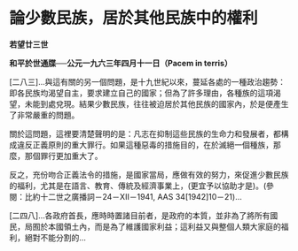 # 論少數民族，居於其他民族中的權利


**若望廿三世**

**和平於世通牒──公元一九六三年四月十一日（Pacem in terris）**





[二八三]…與這有關的另一個問題，是十九世紀以來，蔓延各處的一種政治趨勢：即各民族均渴望自主，要求建立自己的國家；但為了許多理由，各種族的這項渴望，未能到處兌現。結果少數民族，往往被迫居於其他民族的國家內，於是便產生了非常嚴重的問題。

關於這問題，這裡要清楚聲明的是：凡志在抑制這些民族的生命力和發展者，都構成違反正義原則的重大罪行。如果這種惡毒的措施目的，在於滅絕一個種族，那麼，那個罪行更加重大了。

反之，充份吻合正義法令的措施，是國家當局，應做有效的努力，來促進少數民族的福利，尤其是在語言、教育、傳統及經濟事業上，(更宜予以協助才是)。(參閱：比約十二世之廣播詞－24－XII－1941, AAS 34[1942]10－21)…

[二四八]…各政府首長，應時時置諸目前者，是政府的本質，並非為了將所有國民，局囿於本國領土內，而是為了維護國家利益；這利益又與整個人類大家庭的福利，絕對不能分割的…

